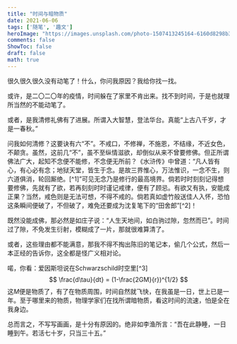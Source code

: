 ```yaml
---
title: "时间与暗物质"
date: 2021-06-06
tags: ['随笔', '趣文']
heroImage: "https://images.unsplash.com/photo-1507413245164-6160d8298b31?ixlib=rb-1.2.1&q=80&fm=jpg&crop=entropy&cs=tinysrgb&w=2000&fit=max&ixid=eyJhcHBfaWQiOjExNzczfQ"
comments: false
ShowToc: false
draft: false
math: true
---
```


很久很久很久没有动笔了！什么，你问我原因？我给你找一找。

或许，是二〇二〇年的疫情，时间躲在了家里不肯出来。找不到时间，于是也就理所当然的不能动笔了。

或者，是我清修礼佛有了进展。所谓入大智慧，登法华台。真能“上古八千岁，才是一春秋。”

问我如何清修？这要诀有六“不”。不戒口，不修禅，不施恩，不结缘，不近女色，不颠贪。虽然，这前几“不”，虽不至纵情滋欲，却倒似从来不曾要修佛。但正所谓佛法广大，起知不念便不能修，不念便无所前？《水浒传》中曾道：“凡人皆有心，有心必有念；地狱天堂，皆生于念。是故三界惟心，万法惟识，一念不生，则六道俱消，轮回厮绝。[^1]”可见无念乃是修行的最高境界。倘若时时刻刻记得想要修佛，先就有了欲，若再刻刻时时谨记戒律，便有了顾忌。有欲又有执，安能成正果？当然，戒色则是无法可想，不得不戒的。倘若真如虚竹般送佳人入怀，恐怕这条瞬间便破了，不但破了，难免还要成为沈复笔下的“田舍郎”[^2]！

既然没能成佛，那必然是如庄子说：“人生天地间，如白驹过隙，忽然而已”。时间过了隙，不免发生衍射，模糊成了一片，那就很难算清了。

或者，这些理由都不能满意，那我不得不掏出陈旧的笔记本，偷几个公式，然后一本正经的告诉你，这全都是怪广义相对论。

喏，你看：爱因斯坦说在Schwarzschild时空里[^3]
$$
\frac{d\tau}{dt} = (1-\frac{2GM}{r})^{1/2}
$$
这$M$便是物质了，有了在物质周围，时间自然就飞快，在我虽是一日，世上已是一年。至于哪里来的物质，物理学家们在找所谓暗物质，看这时间的流速，怕是全在我身边。

总而言之，不写写画画，是十分有原因的。绝非如李渔所言：“吾在此静睡，一日睡到午。若活七十岁，只当三十五。”